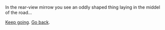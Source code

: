 In the rear-view mirrow you see an oddly shaped thing laying in the middel of the road...

[Keep going](keep_going/keep_going.md).
[Go back](go_back/go_back.md).